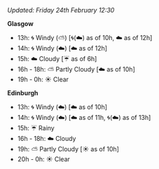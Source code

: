 *Updated: Friday 24th February 12:30*

**Glasgow**

* 13h: :cyclone: Windy (:partly_sunny:) [:cyclone:(:cloud:) as of 10h, :cloud: as of 12h]
* 14h: :cyclone: Windy (:cloud:) [:cloud: as of 12h]
* 15h: :cloud: Cloudy [:umbrella: as of 6h]
* 16h - 18h: :partly_sunny: Partly Cloudy [:cloud: as of 10h]
* 19h - 0h: :sunny: Clear

**Edinburgh**

* 13h: :cyclone: Windy (:cloud:) [:cloud: as of 10h]
* 14h: :cyclone: Windy (:cloud:) [:cloud: as of 11h, :cyclone:(:cloud:) as of 13h]
* 15h: :umbrella: Rainy
* 16h - 18h: :cloud: Cloudy
* 19h: :partly_sunny: Partly Cloudy [:sunny: as of 10h]
* 20h - 0h: :sunny: Clear
